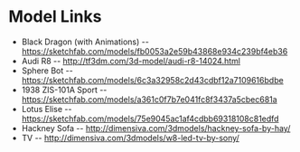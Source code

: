 # Model Links

* Black Dragon (with Animations) -- https://sketchfab.com/models/fb0053a2e59b43868e934c239bf4eb36
* Audi R8 -- http://tf3dm.com/3d-model/audi-r8-14024.html
* Sphere Bot -- https://sketchfab.com/models/6c3a32958c2d43cdbf12a7109616bdbe
* 1938 ZIS-101A Sport -- https://sketchfab.com/models/a361c0f7b7e041fc8f3437a5cbec681a
* Lotus Elise -- https://sketchfab.com/models/75e9045ac1af4cdbb69318108c81edfd
* Hackney Sofa -- http://dimensiva.com/3dmodels/hackney-sofa-by-hay/
* TV -- http://dimensiva.com/3dmodels/w8-led-tv-by-sony/ 

